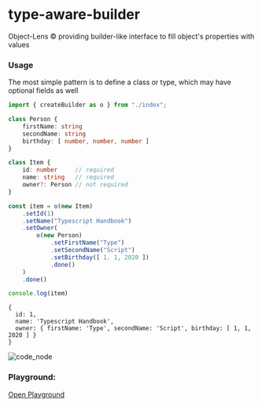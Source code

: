 # type-aware-builder
Object-Lens © providing builder-like interface to fill object's properties with values


### Usage

The most simple pattern is to define a class or type, 
which may have optional fields as well

```typescript
import { createBuilder as o } from "./index";

class Person {
    firstName: string
    secondName: string
    birthday: [ number, number, number ]
}

class Item {
    id: number     // required
    name: string   // required
    owner?: Person // not required
}

const item = o(new Item)
    .setId(1)
    .setName("Typescript Handbook")
    .setOwner(
        o(new Person)
            .setFirstName("Type")
            .setSecondName("Script")
            .setBirthday([ 1. 1, 2020 ])
            .done()
    )
    .done()

console.log(item)
```

```
{
  id: 1,
  name: 'Typescript Handbook',
  owner: { firstName: 'Type', secondName: 'Script', birthday: [ 1, 1, 2020 ] }
}
```

![code_node](https://i.imgur.com/zyrZLw8.png)


### Playground: 
<a href="https://www.typescriptlang.org/play?&q=131#code/C4TwDgpgBAyhzAgJwNIRAHhQPigXigAMBneAEgG8BhAQzAEtgaAbegLwg2OCXoDsA5lABkUHAF9CAbgCwAKHmhIUAGL1miJAHkwwegHs+LDABVcBCvKjWoAbRRR+UANbp9AMygmAugC4oAK58ACYQ7vwQwVAQAB6IIcRe9t5QAPxQfBAAbshQ-ibJ8uLyiuDQcAjIKkEAxnqGJmUYWgA0UACCbQBKbTj4YtFxEAkdaVAAFFY20+NZ-lq2riAeUFoiYt4AlPi4AEIB6qFIzW1T0+cubp5rogCiMTXMAaEYnWLYp3IXF0srN1D3R7PTg9d5nc7YcHbfyZHJIEpyJTQfaHZAnUYEX7Xbr9LGqdSaHT1IzMZrYcxQSxfb72Rx8S7La5QGiJCqaNCYHDeAC0qX84O+sHgmmqfDqBj4jUg6LeoJw4PE6ypguChgg-goiti8WCiQACvQas50Xj-l1cOlxts8Lg1jDssgpFAAPTO+1w2TU6zFBRydy1YlQGpICA0RAo5hHUyDHWJfQAIwAVhA6thxgnE-lNv4I1GzJSpiHgAEkPTMgB3KB6pD6GIgdNJ5mJXNosxtChQATwKDiTYI6b+sWBrvAcZMJAj-w0PggNpgGuQJCgKcztohmoQehwlcgbZUgU2eiecb0YhqPingAW43n+kXoE22yLJfpI-PV9MafHI7nC+QoDXFNNzhTZPUFA9rCPCZTzZZAbz-JddyfeAX07eBYOOMwxxoCd4F-O9-1nKB12A5BtggqAKOfUsoG-eAFSKBFB3FQxHDPfgr3ggjEP8bheEEPdwWo+kACJVUyET8DwAhb3vEBGN9ZjAxg4U4NkwjeJ4fgBEEr1iJQmikRWdTEKkggRL47TJOEURnQAPVIYBbHabkAC1vGdAA6RBuC4uS+zkH15CUiU0OAd9iEvaNtWGXUoAzFNgC-HDJ2ZVcoBM5c0qIkit2QHddOmYSJmtXA6OAJsvAUpiA1CkcMOioYRgS1NsNw4Ad3wuTOv0jc8qQAqC19aYakMbgMhoABbaAZIQ0BPOIVgN3GABmNoABZNm8-QABl9HLZBaFIK0oAAagyuaQAWpaIHGTahIM+kQsMWYWACdVst0iiujCZhEs80JwkyatuNANqR0qkw2iMab2wo6Ysjej7EaeCAWnhmxy14Jh4z+-weHe9G9MFUa+HCAQSxoXGPoJtGMesYYAmmpAqbx2ikHeije37b5ityuEGMChEkSrZBiFYixwXCJBuAAOSmj7LMEcFSFJ4J5emzT+IEcF43oJdL2CGgQH8WwMiZ+NkGhi2rfNybLaQKBvGqxEyigABJRBJv6ZVD2CGEbcd6ZXX0gBHA4Q2CcEYcVrTBBsEOQ3D-XInBfbMiQPlRZl1iQ74fQKqTiPU6F31SfGxdxb4fw9TFiXKUVFlsvkcuKsYCBJv8T2O59xvEmneSy5DMMIBbJAbzrvgAumBb4DUGXgA126RKlCAROnmxZ+AOA1aX8YRJgYN6F0dfwS33Z9eAQ3jfGM2AEY2gfqAACYAAY36djfrABtUrU9Fvh7hgOJGOC7dJpfygFvd2wRxh3wgVvPeK8yjECProKAAAJacwR4z6H0M4U+ekt5aHLBnCeOcp5n3ErdUCCIW5jX0H9TyzB9ACBPF7AK8gQ4mCQCAWi+gMoskSPwFG9AoiyUSMAfhpBoAiKNsSThzooAABF4CJUiPyOQIc4FQAAGpIygI5Wi5ZDQQAUS-bYejUYZALgYvC1jHZ3mJCwMxK0LH6MvE3LGhghBIiAA">Open Playground</a>
